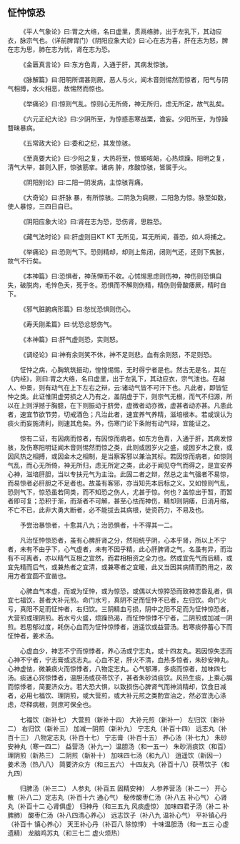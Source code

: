 ## 怔忡惊恐


&emsp;&emsp;《平人气象论》曰∶胃之大络，名曰虚里，贯鬲络肺，出于左乳下，其动应衣，脉宗气也。（详前脾胃门）《阴阳应象大论》曰∶心在志为喜，肝在志为怒，脾在志为思，肺在志为忧，肾在志为恐。

&emsp;&emsp;《金匮真言论》曰∶东方色青，入通于肝，其病发惊骇。

&emsp;&emsp;《脉解篇》曰∶阳明所谓甚则厥，恶人与火，闻木音则惕然而惊者，阳气与阴气相搏，水火相恶，故惕然而惊也。

&emsp;&emsp;《举痛论》曰∶惊则气乱。惊则心无所倚，神无所归，虑无所定，故气乱矣。

&emsp;&emsp;《六元正纪大论》曰∶少阴所至，为惊惑恶寒战栗，谵妄。少阳所至，为惊躁瞀昧暴病。

&emsp;&emsp;《五常政大论》曰∶委和之纪，其发惊骇。

&emsp;&emsp;《至真要大论》曰∶少阳之复，大热将至，惊螈咳衄，心热烦躁。阳明之复，清气大举，甚则入肝，惊骇筋挛。诸病 肿，疼酸惊骇，皆属于火。

&emsp;&emsp;《阴阳别论》曰∶二阳一阴发病，主惊骇背痛。

&emsp;&emsp;《大奇论》曰∶肝脉 暴，有所惊骇。二阴急为痫厥，二阳急为惊。脉至如数，使人暴惊，三四日自已。

&emsp;&emsp;《阴阳应象大论》曰∶肾在志为恐，恐伤肾，思胜恐。

&emsp;&emsp;《藏气法时论》曰∶肝虚则目KT KT 无所见，耳无所闻，善恐，如人将捕之。

&emsp;&emsp;《举痛论》曰∶恐则气下。恐则精却，却则上焦闭，闭则气还，还则下焦胀，故气不行矣。

&emsp;&emsp;《本神篇》曰∶恐惧者，神荡惮而不收。心怵惕思虑则伤神，神伤则恐惧自失，破脱肉，毛悴色夭，死于冬。恐惧而不解则伤精，精伤则骨酸痿厥，精时自下。

&emsp;&emsp;《邪气脏腑病形篇》曰∶愁忧恐惧则伤心。

&emsp;&emsp;《寿夭刚柔篇》曰∶忧恐忿怒伤气。

&emsp;&emsp;《本神篇》曰∶肝气虚则恐，实则怒。

&emsp;&emsp;《调经论》曰∶神有余则笑不休，神不足则悲。血有余则怒，不足则恐。

&emsp;&emsp;怔忡之病，心胸筑筑振动，惶惶惕惕，无时得宁者是也。然古无是名，其在《内经》，则曰∶胃之大络，名曰虚里，出于左乳下，其动应衣，宗气泄也。在越人、仲景，则有动气在上下左右之辩，云∶诸动气皆不可汗下也。凡此者，即皆怔忡之类。此证惟阴虚劳损之人乃有之，盖阴虚于下，则宗气无根，而气不归源，所以在上则浮撼于胸臆，在下则振动于脐旁，虚微者动亦微，虚甚者动亦甚。凡患此者，速宜节欲节劳，切戒酒色；凡治此者，速宜养气养精，滋培根本。若或误认为痰火而妄施清利，则速其危矣。外，伤寒门论下条附有动气辩，宜能证之。

&emsp;&emsp;惊有二证，有因病而惊者，有因惊而病者。如东方色青，入通于肝，其病发惊骇，及伤寒阳明证闻木音则惕然而惊之类，此则或因岁火之盛，或因岁木之衰，或因风热之相搏，或因金木之相制，是当察客邪以兼治其标。若因惊而病者，如惊则气乱，而心无所倚，神无所归，虑无所定之类，此必于闻见夺气而得之，是宜安养心神，滋培肝胆，当以专扶元气为主治。此固二者之辩，然总之主气强者不易惊，而易惊者必肝胆之不足者也。故虽有客邪，亦当知先本后标之义。又如惊则气乱，恐则气下，惊恐虽若同类，而不知恐之伤人，尤甚于惊。何也？盖惊出于暂，而暂者即可复；恐积于渐，而渐者不可解，甚至心怯而神伤，精却则阴痿，日消月缩，不亡不已，此非大勇大断者，必不能拔去其病根，徒资药力，不易及也。

&emsp;&emsp;予尝治暴惊者，十愈其八九；治恐惧者，十不得其一二。

&emsp;&emsp;凡治怔忡惊恐者，虽有心脾肝肾之分，然阳统乎阴，心本乎肾，所以上不宁者，未有不由乎下，心气虚者，未有不因乎精，此心肝脾肾之气，名虽有异，而治有不可离者，亦以精气互根之宜然，而君相相资之全力也。然或宜先气而后精，或宜先精而后气，或兼热者之宜清，或兼寒者之宜暖，此又当因其病情而酌用之，故用方者宜圆不宜凿也。

&emsp;&emsp;心脾血气本虚，而或为怔忡，或为惊恐，或偶以大惊猝恐而致神志昏乱者，俱宜七福饮，甚者大补元煎。命门水亏，真阴不足而怔忡不已者，左归饮。命门火亏，真阳不足而怔忡者，右归饮。三阴精血亏损，阴中之阳不足而为怔忡惊恐者，大营煎或理阴煎。若水亏火盛，烦躁热渴，而怔忡惊悸不宁者，二阴煎或加减一阴煎。若思郁过度，耗伤心血而为怔忡惊悸者，逍遥饮或益营汤。若寒痰停蓄心下而怔忡者，姜术汤。

&emsp;&emsp;心虚血少，神志不宁而惊悸者，养心汤或宁志丸，或十四友丸。若因惊失志而心神不宁者，宁志膏或远志丸。心血不足，肝火不清，血热多惊者，朱砂安神丸。心神虚怯，微兼痰火而惊悸者，八物定志丸。心气郁滞，多痰而惊者，加味四七汤。痰迷心窍惊悸者，温胆汤或茯苓饮子，甚者朱砂消痰饮。风热生痰，上乘心膈而惊悸者，简要济众方。若大恐大惧，以致损伤心脾肾气而神消精却，饮食日减者，必用七福饮、理阴煎，或大营煎，或大补元煎之类酌宜治之，然必宜洗心涤虑，尽释病根，则庶可保全也。

&emsp;&emsp;七福饮（新补七） 大营煎（新补十四） 大补元煎（新补一） 左归饮（新补二） 右归饮（新补三） 加减一阴煎（新补九） 宁志丸（补百十四） 远志丸（补百十三） 八物定志丸（补百十七） 宁志膏（补百十五） 养心汤（补七九） 朱砂安神丸（寒一四二） 益营汤（补九一）温胆汤（和一五一） 朱砂消痰饮（和百） 理阴煎（新热三） 二阴煎（新补十） 加味四七汤（和九八） 逍遥饮（新因一） 姜术汤（热八八） 简要济众方（和三五六） 十四友丸（补百十八）茯苓饮子（和九四）

&emsp;&emsp;归脾汤（补三二） 人参丸（补百五 固精安神） 人参养营汤（补二一） 开心散（补八二）定志丸（补百十六 通心气） 秘传酸枣仁汤（补八五 补心气） 心肾丸（补百十二 心肾俱虚） 归神丹（和三五九 风痰虚惊） 加味四君子汤（补二 补脾肺） 酸枣仁汤（补八四清心养心） 远志饮子（补八九 温补心气） 平补镇心丹（补百十 镇心养心） 天王补心丹（补百八 除惊悸） 十味温胆汤（和一五三 心虚遗精） 龙脑鸡苏丸（和三七二 虚火烦热）

